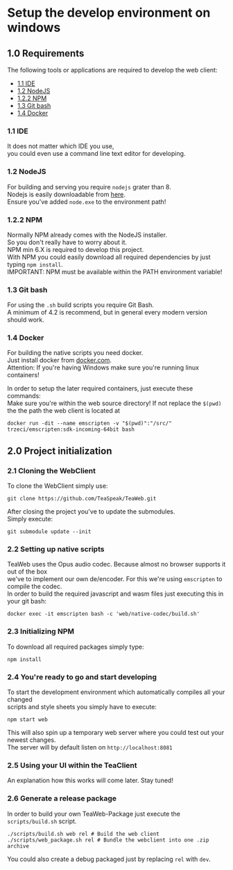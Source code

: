 # Setup the develop environment on windows
## 1.0 Requirements
The following tools or applications are required to develop the web client:
- [1.1 IDE](#11-ide)
- [1.2 NodeJS](#12-nodejs)
- [1.2.2 NPM](#122-npm)
- [1.3 Git bash](#13-git-bash)
- [1.4 Docker](#14-docker)

### 1.1 IDE
It does not matter which IDE you use,  
you could even use a command line text editor for developing.

### 1.2 NodeJS  
For building and serving you require `nodejs` grater than 8.  
Nodejs is easily downloadable from [here]().  
Ensure you've added `node.exe` to the environment path!  

### 1.2.2 NPM 
Normally NPM already comes with the NodeJS installer.  
So you don't really have to worry about it.  
NPM min 6.X is required to develop this project.  
With NPM you could easily download all required dependencies by just typing `npm install`.  
IMPORTANT: NPM must be available within the PATH environment variable!  

### 1.3 Git bash
For using the `.sh` build scripts you require Git Bash.  
A minimum of 4.2 is recommend, but in general every modern version should work.  

### 1.4 Docker
For building the native scripts you need docker.  
Just install docker from [docker.com](https://docs.docker.com).  
Attention: If you're having Windows make sure you're running linux containers!  
  
In order to setup the later required containers, just execute these commands:  
Make sure you're within the web source directory! If not replace the `$(pwd)` the the path the web client is located at  
```shell script
docker run -dit --name emscripten -v "$(pwd)":"/src/" trzeci/emscripten:sdk-incoming-64bit bash
```
  
## 2.0 Project initialization

### 2.1 Cloning the WebClient
To clone the WebClient simply use:  
```shell script
git clone https://github.com/TeaSpeak/TeaWeb.git
```
After closing the project you've to update the submodules.  
Simply execute:  
```shell script
git submodule update --init
```

### 2.2 Setting up native scripts  
TeaWeb uses the Opus audio codec. Because almost no browser supports it out of the box  
we've to implement our own de/encoder. For this we're using `emscripten` to compile the codec.  
In order to build the required javascript and wasm files just executing this in your git bash:  
```shell script
docker exec -it emscripten bash -c 'web/native-codec/build.sh'
```
  
### 2.3 Initializing NPM
To download all required packages simply type:  
```shell script
npm install
```

### 2.4 You're ready to go and start developing
To start the development environment which automatically compiles all your changed  
scripts and style sheets you simply have to execute:
```shell script
npm start web
```
This will also spin up a temporary web server where you could test out your newest changes.  
The server will by default listen on `http://localhost:8081`  

### 2.5 Using your UI within the TeaClient
An explanation how this works will come later. Stay tuned!

### 2.6 Generate a release package  
In order to build your own TeaWeb-Package just execute the `scripts/build.sh` script.  
```shell script
./scripts/build.sh web rel # Build the web client
./scripts/web_package.sh rel # Bundle the webclient into one .zip archive
```
You could also create a debug packaged just by replacing `rel` with `dev`.  
